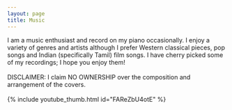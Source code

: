 ```yaml
---
layout: page
title: Music
---
```


<p>
    I am a music enthusiast and record on my piano occasionally. I enjoy a variety of genres and artists although I prefer Western classical pieces, pop songs and Indian (specifically Tamil) film songs. I have cherry picked some of my recordings; I hope you enjoy them! 
    <br><br>
    DISCLAIMER: I claim NO OWNERSHIP over the composition and arrangement of the covers.
    <br><br>
    {% include youtube_thumb.html id="FAReZbU4otE" %}
    

</p>